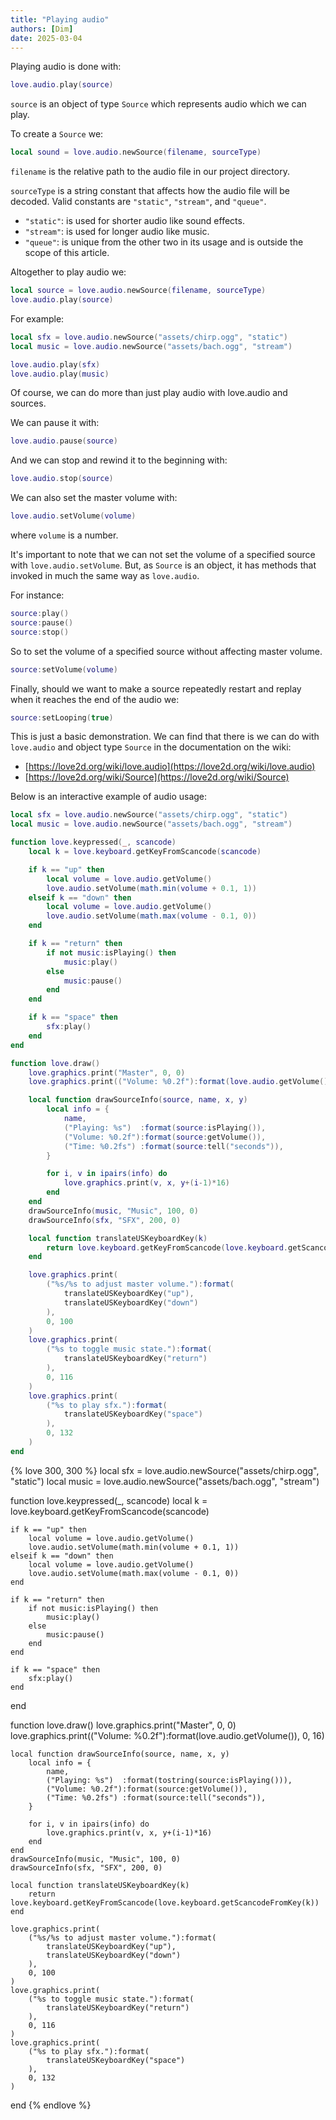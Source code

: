 ```yaml
---
title: "Playing audio"
authors: [Dim]
date: 2025-03-04
---
```


Playing audio is done with:
```lua
love.audio.play(source)
```

`source` is an object of type `Source` which represents audio which we can play.

To create a `Source` we:
```lua
local sound = love.audio.newSource(filename, sourceType)
```

``filename`` is the relative path to the audio file in our project directory.

`sourceType` is a string constant that affects how the audio file will be decoded. Valid constants are `"static"`, `"stream"`, and `"queue"`.
* `"static"`: is used for shorter audio like sound effects.
* `"stream"`: is used for longer audio like music.
* `"queue"`: is unique from the other two in its usage and is outside the scope of this article.


Altogether to play audio we:
```lua
local source = love.audio.newSource(filename, sourceType)
love.audio.play(source)
```


For example:
```lua
local sfx = love.audio.newSource("assets/chirp.ogg", "static")
local music = love.audio.newSource("assets/bach.ogg", "stream")

love.audio.play(sfx)
love.audio.play(music)
```

Of course, we can do more than just play audio with love.audio and sources.

We can pause it with:
```lua
love.audio.pause(source)
```

And we can stop and rewind it to the beginning with:
```lua
love.audio.stop(source)
```

We can also set the master volume with:
```lua
love.audio.setVolume(volume)
```
where `volume` is a number.

It's important to note that we can not set the volume of a specified
source with `love.audio.setVolume`. But, as `Source` is an object, it has methods that invoked in much the same way as ``love.audio``.

For instance:
```lua
source:play()
source:pause()
source:stop()
```

So to set the volume of a specified source without affecting master volume.
```lua
source:setVolume(volume)
```

Finally, should we want to make a source repeatedly restart and replay when it reaches the end of the audio we:
```lua
source:setLooping(true)
```

This is just a basic demonstration. We can find that there is we can do with `love.audio` and object type ``Source`` in the documentation on the wiki:

* [https://love2d.org/wiki/love.audio](https://love2d.org/wiki/love.audio)
* [https://love2d.org/wiki/Source](https://love2d.org/wiki/Source)

Below is an interactive example of audio usage:

```lua
local sfx = love.audio.newSource("assets/chirp.ogg", "static")
local music = love.audio.newSource("assets/bach.ogg", "stream")

function love.keypressed(_, scancode)
	local k = love.keyboard.getKeyFromScancode(scancode)

	if k == "up" then
		local volume = love.audio.getVolume()
		love.audio.setVolume(math.min(volume + 0.1, 1))
	elseif k == "down" then
		local volume = love.audio.getVolume()
		love.audio.setVolume(math.max(volume - 0.1, 0))
	end

	if k == "return" then
		if not music:isPlaying() then
			music:play()
		else
			music:pause()
		end
	end

	if k == "space" then
		sfx:play()
	end
end

function love.draw()
	love.graphics.print("Master", 0, 0)
	love.graphics.print(("Volume: %0.2f"):format(love.audio.getVolume()), 0, 16)

	local function drawSourceInfo(source, name, x, y)
		local info = {
			name,
			("Playing: %s")  :format(source:isPlaying()),
			("Volume: %0.2f"):format(source:getVolume()),
			("Time: %0.2fs") :format(source:tell("seconds")),
		}

		for i, v in ipairs(info) do
			love.graphics.print(v, x, y+(i-1)*16)
		end
	end
	drawSourceInfo(music, "Music", 100, 0)
	drawSourceInfo(sfx, "SFX", 200, 0)

	local function translateUSKeyboardKey(k)
		return love.keyboard.getKeyFromScancode(love.keyboard.getScancodeFromKey(k))
	end

	love.graphics.print(
		("%s/%s to adjust master volume."):format(
			translateUSKeyboardKey("up"),
			translateUSKeyboardKey("down")
		),
		0, 100
	)
	love.graphics.print(
		("%s to toggle music state."):format(
			translateUSKeyboardKey("return")
		),
		0, 116
	)
	love.graphics.print(
		("%s to play sfx."):format(
			translateUSKeyboardKey("space")
		),
		0, 132
	)
end
```

{% love 300, 300 %}
local sfx = love.audio.newSource("assets/chirp.ogg", "static")
local music = love.audio.newSource("assets/bach.ogg", "stream")

function love.keypressed(_, scancode)
	local k = love.keyboard.getKeyFromScancode(scancode)

	if k == "up" then
		local volume = love.audio.getVolume()
		love.audio.setVolume(math.min(volume + 0.1, 1))
	elseif k == "down" then
		local volume = love.audio.getVolume()
		love.audio.setVolume(math.max(volume - 0.1, 0))
	end

	if k == "return" then
		if not music:isPlaying() then
			music:play()
		else
			music:pause()
		end
	end

	if k == "space" then
		sfx:play()
	end
end

function love.draw()
	love.graphics.print("Master", 0, 0)
	love.graphics.print(("Volume: %0.2f"):format(love.audio.getVolume()), 0, 16)

	local function drawSourceInfo(source, name, x, y)
		local info = {
			name,
			("Playing: %s")  :format(tostring(source:isPlaying())),
			("Volume: %0.2f"):format(source:getVolume()),
			("Time: %0.2fs") :format(source:tell("seconds")),
		}

		for i, v in ipairs(info) do
			love.graphics.print(v, x, y+(i-1)*16)
		end
	end
	drawSourceInfo(music, "Music", 100, 0)
	drawSourceInfo(sfx, "SFX", 200, 0)

	local function translateUSKeyboardKey(k)
		return love.keyboard.getKeyFromScancode(love.keyboard.getScancodeFromKey(k))
	end

	love.graphics.print(
		("%s/%s to adjust master volume."):format(
			translateUSKeyboardKey("up"),
			translateUSKeyboardKey("down")
		),
		0, 100
	)
	love.graphics.print(
		("%s to toggle music state."):format(
			translateUSKeyboardKey("return")
		),
		0, 116
	)
	love.graphics.print(
		("%s to play sfx."):format(
			translateUSKeyboardKey("space")
		),
		0, 132
	)
end
{% endlove %}